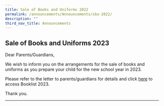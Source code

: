 ```yaml
---
title: Sale of Books and Uniforms 2022
permalink: /announcements/Announcements/sbu-2022/
description: ""
third_nav_title: Announcements
---
```

## Sale of Books and Uniforms 2023


Dear Parents/Guardians,

We wish to inform you on the arrangements for the sale of books and uniforms as you prepare your child for the new school year in 2023.

Please refer to the letter to parents/guardians for details and click [here](/files/Booklists/2022%20Sale%20of%20Books%20and%20Uniforms_Ltr%20to%20parents_FINAL_20221010.pdf) to access Booklist 2023.

Thank you. 

<hr>